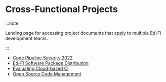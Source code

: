 # Cross-Functional Projects

:::note

Landing page for accessing project documents that apply to multiple
Ed-Fi development teams.

:::

- [Code Pipeline Security
  2022](./code-pipeline-security-2022.md)
- [Ed-Fi Software Package
  Distribution](./ed-fi-software-package-distribution/README.md)
- [Evaluating Cloud-based
  CI](./evaluating-cloud-based-ci/README.md)
- [Open Source Code
  Management](./open-source-code-management/README.md)
